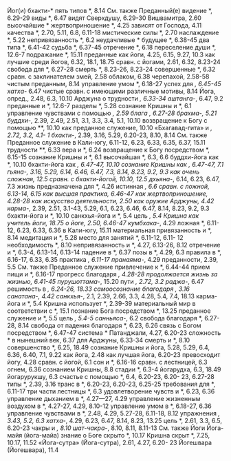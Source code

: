 Йог(и) 
	бхакти-*
		пять типов *, 8.14 
		См. также Преданный(е)
	видение *, 6.29-29 
	виды *, 6.47
	видят Сверхдушу, 6.29-30 
	Вишвамитра, 2.60 
	высочайшие *
	жертвоприношение *, 4.25 
	зависят от Господа, 4.11 
	качества *, 2.70, 5.11, 6.8, 6.11-18 
	мистические силы *, 2.70 
	наслаждение *, 5.22 
	непривязанность *, 6.2 
	неудачливые *
		будущее *, 6.38-45 
		два типа *, 6.41-42 
		судьба *, 6.37-45 
	отречение *, 6.18 
	переселение души *, 12.6-7 
	подражание *, 15.11 
	преданные
		как йоги, 4.25, 6.15, 9.27, 10.3 
		как лучшие среди йогов, 6.32, 18.1, 18.75
		сравн. с йогами, 2.61, 6.32, 8.23-24
	свобода для *, 6.27-28 
	смерть *, 8.23-26, 8.23-24 
	совершенные *, 6.32 
	сравн. с
		заклинателем змей, 2.58 
		облаком, 6.38 
		черепахой, 2.58-58 
		чистым преданным, 8.14 
	управление умом *, 6.18-27 
	успех для *, 6.45-45 
	хатха-* 6.47
	чистые сравн. с имеющими различные мотивы, 8.14
Йога, опред., 2.48, 6.3, 10.10
	Арджуна о трудности *, 6.33-34 
	аштанга-*, 6.47, 9.2 
		преданные и *, 12.6-7 
		разделы *, 5.28 
		сознание Кришны и *, 6.1 
		управление чувствами с помощью *, 2.59 
	блага *, 6.27-28 
	брахма-*, 5.21
	буддхи-*, 2.39, 2.49, 2.51, 3.1, 3.3, 3.4, 5.1, 10.10
		возвращение к Богу с помощью **, 10.10 
		как преданное служение, 10.10 «Бхагавад-гита» и *, 2.72, 3.2, 4.1- 1
	бхакти-*, 2.39, 3.16, 5.29, 6.20-23, 8.10, 8.14
		См. также Преданное служение
	в Кали-югу, 6.11-12, 6.23, 6.33, 6.35, 6.37, 15.11 
		трудности **, 6.33 
	вера и *, 6.24
	возвращение к Богу посредством *, 6.15-15 
		сознание Кришны и *, 6.1 
	высочайшая *, 6.3, 6.6 
		буддхи-йога как *, 10.10 
		бхакти-йога как *, 6.47-47, 10.10 
		сознание Кришны как *, 6.47-47, 7.1
	гьяна-*, 3.16, 5.29, 6.14, 6.46, 6.47, 7.3, 8.14, 8.23, 9.2, 9.3 
		как очень сложная, 12.5 
		сравн. с бхакти-йогой, 10.10, 12.5 
	дхьяна-*, 6.14, 6.23, 6.47, 7.3 
	жизнь предназначена для *, 4.26 
	истинная *, 6.6
		сравн. с ложной, 6.13-14, 6.15 
	как высшая практика, 6.46-47 
	как жертвоприношение, 4.28-28 
	как искусство деятельности, 2.50 
	как оружие Арджуны, 4.42 
	карма-*, 2.39, 2.51, 3.1-43, 5.29, 6.1, 6.23, 6.46, 6.47, 8.14, 8.23, 9.2, 9.3
		бхакти-йога и *, 10.10 
		санкхья-йога и *, 5.4 
		цель *, 5.4 
	Кришна
		как учитель йоги, 18.75 
		о йоге, 2.50, 6.46-47
	кумбхака-*, 4.29
	ложная *, 6.11-12, 6.23, 6.33, 6.36 
		в Кали-югу, 15.11
	материальная привязанность и *, 8.14
	медитация и *, 5.28
	место для занятий *, 6.11-12, 6.11- 12
	необходимость *, 8.10 
	непривязанность и *, 4.27, 6.13-26, 8.12
	отречение и *, 6.3-4, 6.13-14, 6.13-14
	падение в *, 6.37
	позы в *, 4.29, 6.3
	правила в *, 6.16-17, 6.33, 6.35
	практика *, 6.11-17
	пранаяма-*, 4.29
	преданности, 2.39, 5.5
		См. также Преданное служение 
	привлечение к *, 6.44-44 
	прием пищи и *, 6.16-17 
	прогресс благодаря *, 4.28-28 
	продолжается жизнь за жизнью, 6.41-45 
	пурушоттама-*, 15.20 
	пути *, 2.72, 3.2 
	раджа-*, 6.47
	решимость в *, 6.24-26, 18.33 
	самоосознание благодаря *, 3.16 
	санатана-*, 4.42 
	санкхья-*, 2.1, 2.39, 2.66, 3.3, 4.28, 5.4, 7.4, 18.13 
		карма-йога и *, 5.4 
		Кришна использует *, 2.39-39 
		материальный мир в соответствии с *, 15.1
		познание Бога посредством *, 13.25
		преданное служение и *, 5.5 
		цель *, 5.4-5 
	санньяса-*, 6.2
	свобода благодаря *, 6.27-28, 8.14 
	свобода от падения благодаря *, 6.23, 6.26
	связь с Богом посредством *, 6.47-47 
	система * Патанджали, 4.27, 6.20-23 
	сложность *
		в нынешний век, 6.37 
		для Арджуны, 6.33-34 
	смерть и *, 8.10 
	совершенство *, 6.25, 18.49 
	сознание Кришны
		и йога, 5.28, 5.29, 6.4, 6.36, 6.40, 7.1, 9.22 
		как йога, 2.48
		как лучшая йога, 6.20-23 
		превосходит йогу, 4.28 
		сравн. с йогой, 6.1 
	сон и *, 6.16-16 
	сравн. с
		лестницей, 6.3 
		огнем, 6.36
		сознанием Кришны, 8.8 
	стадии *, 6.3-4
		йогарудха, 6.3, 18.49 
		йогарурукшу, 6.3
	счастье с помощью *, 6.4, 6.20-23, 6.20- 23, 6.27-28 
	типы *, 2.39, 3.16
	транс в *, 6.20-23, 6.20-23, 6.25-25 
	требования для *, 6.11-17 
	три части лестницы *, 6.3 
	удовлетворение чувств и *, 6.23, 6.36
	управление дыханием в *, 4.27—27, 4.29
	управление жизненным воздухом в *, 4.27-27, 4.29, 8.10-12 
	управление умом в *, 6.18-27, 6.36 
	управление чувствами в *, 2.48, 4.29, 5.27-28, 6.11-18, 8.12 
	упражнения *, 3.43, 5.2, 6.3 
	хатха-*, 4.29, 6.23, 6.47, 8.14, 8.23, 13.25
	цель *, 2.61, 3.3, 6.5, 6.20-23 
	чакры и *, 8.10
	шат-чакра-*, 8.10, 8.11, 8.11-13 
	См. также Йоги 
Йога-майя (йога-майа)
	знание о Боге скрыто *, 10.17 
	Кришна скрыт *, 7.25, 10.17, 11.52 «Йога-сутра» (Йога-сутра), 2.61, 4.27, 6.20- 23
Йогешвара (Йогешвара), 11.4